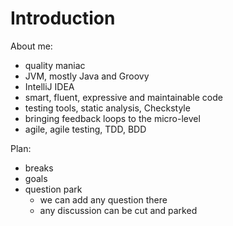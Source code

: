# Introduction

About me:
- quality maniac
- JVM, mostly Java and Groovy
- IntelliJ IDEA
- smart, fluent, expressive and maintainable code
- testing tools, static analysis, Checkstyle
- bringing feedback loops to the micro-level
- agile, agile testing, TDD, BDD

Plan:
- breaks
- goals
- question park
  - we can add any question there
  - any discussion can be cut and parked
